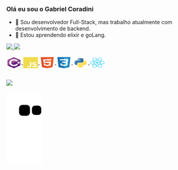 ### Olá eu sou o Gabriel Coradini


- 🔭 Sou desenvolvedor Full-Stack, mas trabalho atualmente com desenvolvimento de backend.
- 🌱 Estou aprendendo elixir  e goLang.
<div>
  <a href="https://github.com/coradini0302">
  <img height="180em" src="https://github-readme-stats.vercel.app/api?username=coradini0302&show_icons=true&theme=dracula&include_all_commits=true&count_private=true" />
  <img height="180em" src="https://github-readme-stats.vercel.app/api/top-langs/?username=coradini0302&layout=compact&langs_count=16&theme=dracula" />
<div/>
<div style="display:inline_block"><br>
  <img align="center" alt="gabriel-cSharp" height="30" width="40" src="https://raw.githubusercontent.com/devicons/devicon/master/icons/csharp/csharp-original.svg" />
  <img align="center" alt="gabriel-Js" height="30" width="40" src="https://raw.githubusercontent.com/devicons/devicon/master/icons/javascript/javascript-plain.svg" />
  <img align="center" alt="gabriel-html" height="30" width="40" src="https://raw.githubusercontent.com/devicons/devicon/master/icons/html5/html5-original.svg" />
  <img align="center" alt="gabriel-css" height="30" width="40" src="https://raw.githubusercontent.com/devicons/devicon/master/icons/css3/css3-original.svg" />
  <img align="center" alt="gabriel-python" height="30" width="40" src="https://raw.githubusercontent.com/devicons/devicon/master/icons/python/python-original.svg" />
  <img align="center" alt="gabriel-react" height="30" width="40" src="https://raw.githubusercontent.com/devicons/devicon/master/icons/react/react-original.svg" />
<div/>
  
  ##
  
  <div>
    <a href="https://www.linkedin.com/in/gabriel-coradini/" target="_blank" ><img src="https://img.shields.io/badge/-LinkedIn-%230077B5?style=for-the-badge&logo=linkedin&logoColor=white" target="_blank"/></a>
  <div/>
    

![snake gif](https://github.com/coradini0302/coradini0302/blob/output/github-contribution-grid-snake.svg)
